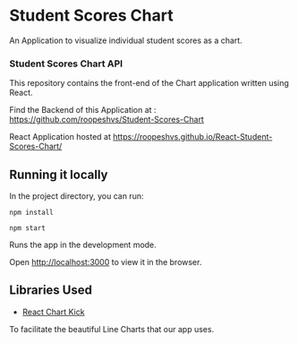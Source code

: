 # Student Scores Chart

An Application to visualize individual student scores as a chart.

### Student Scores Chart API

This repository contains the front-end of the Chart application written using React.

Find the Backend of this Application at : https://github.com/roopeshvs/Student-Scores-Chart

React Application hosted at https://roopeshvs.github.io/React-Student-Scores-Chart/

## Running it locally

In the project directory, you can run:

`npm install`

`npm start`

Runs the app in the development mode.

Open [http://localhost:3000](http://localhost:3000) to view it in the browser.

## Libraries Used

* [React Chart Kick](https://chartkick.com/react)

To facilitate the beautiful Line Charts that our app uses.
